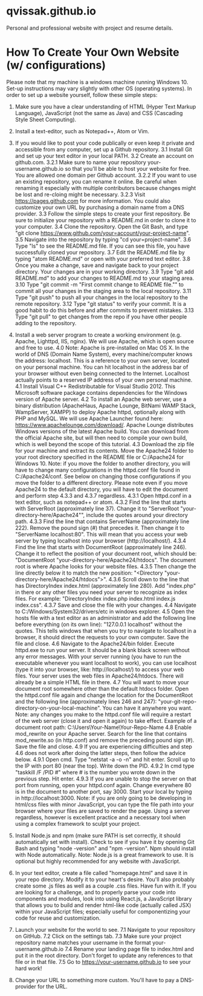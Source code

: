 # qvissak.github.io
Personal and professional website with project and resume details.

# How To Create Your Own Website (w/ configurations)
Please note that my machine is a windows machine running Windows 10. Set-up instructions may vary slightly with other OS (operating systems).
In order to set up a website yourself, follow these simple steps:
1. Make sure you have a clear understanding of HTML (Hyper Text Markup Language), JavaScript (not the same as Java) and CSS (Cascading Style Sheet Computing).

2. Install a text-editor, such as Notepad++, Atom or Vim.

3. If you would like to post your code publically or even keep it private and accessible from any computer, set up a Github repository.
  3.1 Install Git and set up your text editor in your local PATH.
  3.2 Create an account on github.com.
    3.2.1 Make sure to name your repository your-username.github.io so that you'll be able to host your website for free. You are allowed one domain per Github account.
    3.2.2 If you want to use an existing repository, you can rename it online. Be careful when renaming it especially with multiple contributors because changes might be lost and re-cloing might be necessary.
    3.2.3 Visit https://pages.github.com for more information. You could also customize your own URL by purchasing a domain name from a DNS provider.
  3.3 Follow the simple steps to create your first repository. Be sure to initialize your repository with a README.md in order to clone it to your computer.
  3.4 Clone the repository. Open the Git Bash, and type "git clone https://www.github.com/your=account/your-project-name".
  3.5 Navigate into the repository by typing "cd your=project-name".
  3.6 Type "ls" to see the README.md file. If you can see this file, you have successfully cloned your repository.
  3.7 Edit the README.md file by typing "atom README.md" or open with your preferred text editor.
  3.8 Once you make a change, save and navigate back to your project directory. Your changes are in your working directory.
  3.9 Type "git add README.md" to add your changes to README.md to your staging area.
  3.10 Type "git commit -m "First commit change to README file."" to commit all your changes in the staging area to the local repository.
  3.11 Type "git push" to push all your changes in the local repository to the remote repository.
  3.12 Type "git status" to verify your commit. It is a good habit to do this before and after commits to prevent mistakes.
  3.13 Type "git pull" to get changes from the repo if you have other people adding to the repository.

4. Install a web server program to create a working environment (e.g. Apache, Lighttpd, IIS, nginx). We will use Apache, which is open source and free to use.
  4.0 Note: Apache is pre-installed on Mac OS X. In the world of DNS (Domain Name System), every machine/computer knows the address: localhost. This is a reference to your own server, located on your personal machine. You can hit localhost in the address bar of your browser without even being connected to the Internet. Localhost actually points to a reserved IP address of your own personal machine.
  4.1 Install Visual C++ Redistributable for Visual Studio 2012. This Microsoft software package contains dependencies for the Windows version of Apache server.
  4.2 To install an Apache web server, use a binary distribution (ApacheHaus, Apache Lounge, BitNami WAMP Stack, WampServer, XAMPP) to deploy Apache httpd, optionally along with PHP and MySQL. We will use Apache Launcher found here: https://www.apachelounge.com/download/. Apache Lounge distributes Windows versions of the latest Apache build. You can download from the official Apache site, but will then need to compile your own build, which is well beyond the scope of this tutorial.
  4.3 Download the zip file for your machine and extract its contents. Move the Apache24 folder to your root directory specified in the README file or C:/Apache24 for Windows 10. Note: if you move the folder to another directory, you will have to change many configurations in the httpd.conf file found in C:/Apache24/conf. See below on changing those configurations if you move the folder to a different directory. Please note even if you move Apache24 to the default directory, you will have to edit the document and perform step 4.3.3 and 4.3.7 regardless.
    4.3.1 Open httpd.conf in a text editor, such as notepad++ or atom.
    4.3.2 Find the line that starts with ServerRoot (approximately line 37). Change it to "ServerRoot "your-directory-here/Apache24"", include the quotes around your directory path.
    4.3.3 Find the line that contains ServerName (approximately line 222). Remove the pound sign (#) that precedes it. Then change it to "ServerName localhost:80". This will mean that you access your web server by typing localhost into your browser (http://localhost/).
    4.3.4 Find the line that starts with DocumentRoot (approximately line 246). Change it to reflect the position of your document root, which should be: "DocumentRoot "your-directory-here/Apache24/htdocs". The document root is where Apache looks for your website files.
    4.3.5 Then change the line directly below it to match the new position: "<Directory "your-directory-here/Apache24/htdocs">".
    4.3.6 Scroll down to the line that has DirectoryIndex index.html (approximately line 280). Add "index.php" in there or any other files you need your server to recognize as index files. For example: "DirectoryIndex index.php index.html index.js index.css".
    4.3.7 Save and close the file with your changes.
  4.4 Navigate to C:/Windows/System32/drivers/etc in windows explorer.
  4.5 Open the hosts file with a text editor as an administrator and add the following line before everything (on its own line): "127.0.0.1 localhost" without the quotes. This tells windows that when you try to navigate to localhost in a browser, it should direct the requests to your own computer. Save the file and close.
  4.6 Navigate to the Apache24/bin folder. Execute httpd.exe to run your server. It should be a blank black screen without any error messages. With your server running (you have to run the executable whenever you want localhost to work), you can use localhost (type it into your browser, like: http://localhost/) to access your web files. Your server uses the web files in Apache24/htdocs. There will already be a simple HTML file in there.
  4.7 You will want to move your document root somewhere other than the default htdocs folder. Open the httpd.conf file again and change the location for the DocumentRoot and the following line (approximately lines 246 and 247): "your-git-repo-directory-on-your-local-machine". You can have it anywhere you want. Note: any changes you make to the httpd.conf file will require a restart of the web server (close it and open it again) to take effect. Example of a document root path: C:\Users\Your-Name\Your-Repo-Name
  4.8 Enable mod_rewrite on your Apache server. Search for the line that contains mod_rewrite.so (in http.conf) and remove the preceding pound sign (#). Save the file and close.
  4.9 If you are experiencing difficulties and step 4.6 does not work after doing the latter steps, then follow the advice below.
    4.9.1 Open cmd. Type "netstat -a -o -n" and hit enter. Scroll up to the IP with port 80 (near the top). Write down the PID.
    4.9.2 In cmd type "taskkill /F /PID #" where # is the number you wrote down in the previous step. Hit enter.
    4.9.3 If you are unable to stop the server on that port from running, open your httpd.conf again. Change everywhere 80 is in the document to another port, say 3000. Start your local by typing in http://localhost:3000.
Note: if you are only going to be developing in html/css files with minor JavaScript, you can type the file path into your browser where your files are saved to render the page. Using a server regardless, however is excellent practice and a necessary tool when using a complex framework to sculpt your project.

5. Install Node.js and npm (make sure PATH is set correctly, it should automatically set with install). Check to see if you have it by opening Git Bash and typing "node -version" and "npm -version". Npm should install with Node automatically.
Note: Node.js is a great framework to use. It is optional but highly recommended for any website with JavaScript.

6. In your text editor, create a file called "homepage.html" and save it in your repo directory. Modify it to your heart's desire. You'll also probably create some .js files as well as a couple .css files. Have fun with it. If you are looking for a challenge, and to properly parse your code into components and modules, look into using React.js, a JavaScript library that allows you to build and render html-like code (actually called JSX) within your JavaScript files; especially useful for componentizing your code for reuse and customization.

7. Launch your website for the world to see.
  7.1 Navigate to your repository on GitHub.
  7.2 Click on the settings tab.
  7.3 Make sure your project repository name matches your username in the format your-username.github.io
  7.4 Rename your landing page file to index.html and put it in the root directory. Don't forget to update any references to that file or in that file.
  7.5 Go to https://your-username.github.io to see your hard work!

8. Change your URL to something more custom. You'll have to pay a DNS-provider for the URL.
